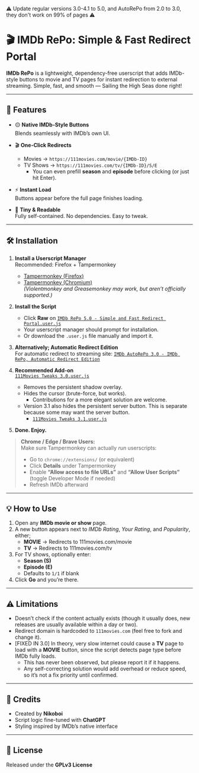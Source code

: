 ⚠️ Update regular versions 3.0-4.1 to 5.0, and AutoRePo from 2.0 to 3.0, they don't work on 99% of pages ⚠️
# 🎬 IMDb RePo: Simple & Fast Redirect Portal

**IMDb RePo** is a lightweight, dependency-free userscript that adds IMDb-style buttons to movie and TV pages for instant redirection to external streaming. Simple, fast, and smooth — Sailing the High Seas done right!

---

## 🚀 Features

- 🟡 **Native IMDb-Style Buttons**  
  Blends seamlessly with IMDb’s own UI.

- 🎬 **One-Click Redirects**  
  - Movies → `https://111movies.com/movie/{IMDb-ID}`  
  - TV Shows → `https://111movies.com/tv/{IMDb-ID}/S/E`  
    - You can even prefill **season** and **episode** before clicking (or just hit Enter).

- ⚡ **Instant Load**  
  Buttons appear before the full page finishes loading.

- 🧩 **Tiny & Readable**  
  Fully self-contained. No dependencies. Easy to tweak.

---

## 🛠 Installation

1. **Install a Userscript Manager**  
   Recommended: Firefox + Tampermonkey  
   - [Tampermonkey (Firefox)](https://addons.mozilla.org/en-US/firefox/addon/tampermonkey/)  
   - [Tampermonkey (Chromium)](https://chromewebstore.google.com/detail/tampermonkey/dhdgffkkebhmkfjojejmpbldmpobfkfo)  
   *(Violentmonkey and Greasemonkey may work, but aren’t officially supported.)*

2. **Install the Script**  
   - Click **Raw** on [`IMDb RePo 5.0 - Simple and Fast Redirect Portal.user.js`](https://github.com/NikoboiNFTB/IMDb-RePo/blob/main/IMDb%20RePo%205.0%20-%20Simple%20and%20Fast%20Redirect%20Portal.user.js)  
   - Your userscript manager should prompt for installation.  
   - Or download the `.user.js` file manually and import it.

3. **Alternatively; Automatic Redirect Edition**  
   For automatic redirect to streaming site: [`IMDb AutoRePo 3.0 - IMDb RePo, Automatic Redirect Edition`](https://github.com/NikoboiNFTB/IMDb-RePo/blob/main/IMDb%20AutoRePo%203.0%20-%20IMDb%20RePo%2C%20Automatic%20Redirect%20Edition.user.js)

4. **Recommended Add-on**  
   [`111Movies Tweaks 3.0.user.js`](https://github.com/NikoboiNFTB/IMDb-RePo/blob/main/111Movies%20Tweaks%203.0.user.js)  
   - Removes the persistent shadow overlay.  
   - Hides the cursor (brute-force, but works).  
     - Contributions for a more elegant solution are welcome.
   - Version 3.1 also hides the persistent server button. This is separate because some may want the server button. 
     - [`111Movies Tweaks 3.1.user.js`](https://github.com/NikoboiNFTB/IMDb-RePo/blob/main/111Movies%20Tweaks%203.1.user.js)  

5. **Done. Enjoy.**

> **Chrome / Edge / Brave Users:**  
> Make sure Tampermonkey can actually *run* userscripts:  
> - Go to `chrome://extensions/` (or equivalent)  
> - Click **Details** under Tampermonkey  
> - Enable **“Allow access to file URLs”** and **“Allow User Scripts”** (toggle Developer Mode if needed)  
> - Refresh IMDb afterward

---

## 💡 How to Use

1. Open any **IMDb movie or show** page.  
2. A new button appears next to *IMDb Rating*, *Your Rating*, and *Popularity*, either;  
   - **MOVIE** → Redirects to 111movies.com/movie  
   - **TV** → Redirects to 111movies.com/tv  
3. For TV shows, optionally enter:  
   - **Season (S)**  
   - **Episode (E)**  
   - Defaults to `1/1` if blank  
4. Click **Go** and you’re there.

---

## ⚠️ Limitations

- Doesn’t check if the content actually exists (though it usually does, new releases are usually available within a day or two).  
- Redirect domain is hardcoded to `111movies.com` (feel free to fork and change it).
- [FIXED IN 3.0] In theory, very slow internet could cause a **TV** page to load with a **MOVIE** button, since the script detects page type before IMDb fully loads.
  - This has never been observed, but please report it if it happens.
  - Any self-correcting solution would add overhead or reduce speed, so it’s not a fix priority until confirmed.

---

## 🤝 Credits

- Created by **Nikoboi**  
- Script logic fine-tuned with **ChatGPT**  
- Styling inspired by IMDb’s native interface  

---

## 📜 License

Released under the **GPLv3 License**
